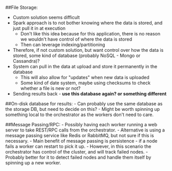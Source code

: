 ##File Storage:
- Custom solution seems difficult
- Spark approach is to not bother knowing where the data is stored, and just pull it in at execution 
	- Don't like this idea because for this application, there is no reason we wouldn't have control of where the data is stored
	- Then can leverage indexing/partitioning
- Therefore, if not custom solution, but want control over how the data is stored, some kind of database (probably NoSQL - Mongo or Cassandra)?
- System can pull in the data at upload and store it permanently in the database
	- This will also allow for "updates" when new data is uploaded
	- Some kind of date system, maybe using checksums to check whether a file is new or not?
- Sending results back - **use this database again? or something different**
	
##On-disk database for results:
	- Can probably use the same database as the storage DB, but need to decide on this?
	- Might be worth spinning up something local to the orchestrator as the workers don't need to care.
	
##Message Passing/RPC:
	- Possibly having each worker running a web server to take REST/RPC calls from the orchestrator.
	- Alternative is using a message passing service like Redis or RabbitMQ, but not sure if this is necessary.
	- Main benefit of message passing is persistence - if a node fails a worker can restart to pick it up.
	- However, in this scenario the orchestrator has control of the cluster, and will track failed nodes.
	- Probably better for it to detect failed nodes and handle them itself by spinning up a new worker.
	